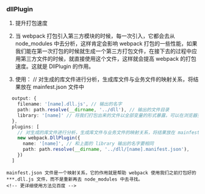 ### dllPlugin
  1. 提升打包速度

  2. 当 webpack 打包引入第三方模块的时候，每一次引入，它都会去从 node_modules 中去分析，这样肯定会影响 webpack 打包的一些性能，如果我们能在第一次打包的时候就生成一个第三方打包文件，在接下去的过程中应用第三方文件的时候，就直接使用这个文件，这样就会提高 webpack 的打包速度。这就是 DllPlugin 的作用。

  3. 使用：
    // 对生成的库文件进行分析，生成库文件与业务文件的映射关系，将结果放在 mainfest.json 文件中
  ```ts
    output: {
      filename: '[name].dll.js', // 输出的名字
      path: path.resolve(__dirname, '../dll'), // 输出的文件目录
      library: '[name]' // 将我们打包出来的文件以全部变量的形式暴露，可以在浏览器变量的名字进行访问
    },
    plugins: [
      // 对生成的库文件进行分析，生成库文件与业务文件的映射关系，将结果放在 mainfest.json 文件中
      new webpack.DllPlugin({
        name: '[name]', // 和上面的 library 输出的名字要相同
        path: path.resolve(__dirname, '../dll/[name].manifest.json'),
      })
    ]
  ```
    mainfest.json 文件是一个映射关系，它的作用就是帮助 webpack 使用我们之前打包好的 ***.dll.js 文件，而不是重新再去 node_modules 中去寻找。
    <!-- 更详细使用方法见百度 -->